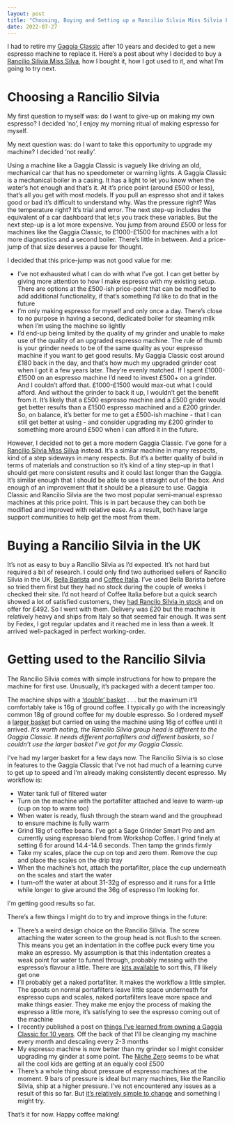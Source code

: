 ```yaml
---
layout: post
title: "Choosing, Buying and Setting up a Rancilio Silvia Miss Silvia Espresso Machine"
date: 2022-07-27
---
```


I had to retire my [Gaggia Classic](https://www.gaggia.com/manual-machines/new-classic/) after 10 years and decided to get a new espresso machine to replace it. Here’s a post about why I decided to buy a [Rancilio Silivia Miss Silva](https://www.ranciliogroup.com/rancilio/silvia/silvia/), how I bought it, how I got used to it, and what I’m going to try next. 

# Choosing a Rancilio Silvia

My first question to myself was: do I want to give-up on making my own espresso? I decided ‘no’, I enjoy my morning ritual of making espresso for myself.

My next question was: do I want to take this opportunity to upgrade my machine? I decided ‘not really’. 

Using a machine like a Gaggia Classic is vaguely like driving an old, mechanical car that has no speedometer or warning lights. A Gaggia Classic is a mechanical boiler in a casing. It has a light to let you know when the water’s hot enough and that’s it. At it’s price point (around £500 or less), that’s all you get with most models. If you pull an espresso shot and it takes good or bad it’s difficult to understand why. Was the pressure right? Was the temperature right? It’s trial and error. The next step-up includes the equivalent of a car dashboard that let;s you track these variables. But the next step-up is a lot more expensive. You jump from around £500 or less for machines like the Gaggia Classic, to £1000-£1500 for machines with a lot more diagnostics and a second boiler. There’s little in between. And a price-jump of that size deserves a pause for thought.

I decided that this price-jump was not good value for me:

- I’ve not exhausted what I can do with what I’ve got. I can get better by giving more attention to how I make espresso with my existing setup. There are options at the £500-ish price-point that can be modified to add additional functionality, if that’s something I’d like to do that in the future
- I’m only making espresso for myself and only once a day. There’s close to no purpose in having a second, dedicated boiler for steaming milk when I’m using the machine so lightly
- I’d end-up being limited by the quality of my grinder and unable to make use of the quality of an upgraded espresso machine. The rule of thumb is your grinder needs to be of the same quality as your espresso machine if you want to get good results. My Gaggia Classic cost around £180 back in the day, and that’s how much my upgraded grinder cost when I got it a few years later. They’re evenly matched. If I spent £1000-£1500 on an espresso machine I’d need to invest £500+ on a grinder. And I couldn’t afford that. £1000-£1500 would max-out what I could afford. And without the grinder to back it up, I wouldn’t get the benefit from it. It’s likely that a £500 espresso machine and a £500 grider would get better results than a £1500 espresso machined and a £200 grinder. So, on balance, it’s better for me to get a £500-ish machine - that I can still get better at using - and consider upgrading my £200 grinder to something more around £500 when I can afford it in the future.

However, I decided not to get a more modern Gaggia Classic. I’ve gone for a [Rancilio Silvia Miss Siliva](https://www.gaggia.com/manual-machines/new-classic/) instead. It’s a similar machine in many respects, kind of a step sideways in many respects. But it’s a better quality of build in terms of materials and construction so it’s kind of a tiny step-up in that I should get more consistent results and it could last longer than the Gaggia. It’s similar enough that I should be able to use it straight out of the box. And enough of an improvement that it should be a pleasure to use. Gaggia Classic  and Rancilio Silvia are the two most popular semi-manual espresso machines at this price point. This is in part because they can both be modified and improved with relative ease. As a result, both have large support communities to help get the most from them.

# Buying a Rancilio Silvia in the UK

It’s not as easy to buy a Rancilio Silvia as I’d expected. It’s not hard but required a bit of research. I could only find two authorised sellers of Rancilio Silvia in the UK, [Bella Barista](https://www.bellabarista.co.uk/) and [Coffee Italia](https://www.coffeeitalia.co.uk/). I’ve used Bella Barista before so tried them first but they had no stock during the couple of weeks I checked their site. I’d not heard of Coffee Italia before but a quick search showed a lot of satisfied customers, they [had Rancilo Silvia in stock](https://www.coffeeitalia.co.uk/rancilio-silvia-v6-e-2020-last-edition.html) and on offer for £492. So I went with them. Delivery was £20 but the machine is relatively heavy and ships from Italy so that seemed fair enough. It was sent by Fedex, I got regular updates and it reached me in less than a week. It arrived well-packaged in perfect working-order.

# Getting used to the Rancilio Silvia 

The Rancilio Silvia comes with simple instructions for how to prepare the machine for first use. Unusually, it’s packaged with a decent tamper too. 

The machine ships with a [‘double’ basket](https://www.theespressoshop.co.uk/en/Rancilio-Silvia-Double-Filter-Basket-16g---40100107/m-5123.aspx?msclkid=95694d760d33153819d62fa22f35ceea#1&utm_campaign=Shopping%20-UK%20-Brands) . . . but the maximum it’ll comfortably take is 16g of ground coffee. I typically go with the increasingly common 18g of ground coffee for my double espresso. So I ordered myself a [larger basket](https://www.coffeesparesdirect.co.uk/espresso-machine-spares/rancilio-spares/rancilio-filter-holder-components/ims-12-18g-double-competition-filter-basket-70mm-b702tch24e-ims-b702tch24e) but carried on using the machine using 16g of coffee until it arrived. _It’s worth noting, the Rancilio Silvia group head is different to the Gaggia Classic. It needs different portafilters and different baskets, so I couldn’t use the larger basket I’ve got for my Gaggia Classic._

I’ve had my larger basket for a few days now. The Rancilio Silvia is so close in features to the Gaggia Classic that I’ve not had much of a learning curve to get up to speed and I’m already making consistently decent espresso. My workflow is:

- Water tank full of filtered water
- Turn on the machine with the portafilter attached and leave to warm-up (cup on top to warm too)
- When water is ready, flush through the steam wand and the grouphead to ensure machine is fully warm
- Grind 18g of coffee beans. I’ve got a Sage Grinder Smart Pro and am currently using espresso blend from Workshop Coffee. I grind finely at setting 6 for around 14.4-14.6 seconds. Then tamp the grinds firmly
- Take my scales, place the cup on top and zero them. Remove the cup and place the scales on the drip tray
- When the machine’s hot, attach the portafilter, place the cup underneath on the scales and start the water
- I turn-off the water at about 31-32g of espresso and it runs for a little while longer to give around the 36g of espresso I’m looking for.

I'm getting good results so far.

There’s a few things I might do to try and improve things in the future:

- There’s a weird design choice on the Rancilio Silivia. The screw attaching the water screen to the group head is not flush to the screen. This means you get an indentation in the coffee puck every time you make an espresso. My assumption is that this indentation creates a weak point for water to funnel through, probably messing with the espresso’s flavour a little. There are [kits available](https://www.youtube.com/watch?v=5P8schiHebY&list=WL&index=19&t=272s) to sort this, I’ll likely get one
- I’ll probably get a naked portafliter. It makes the workflow a little simpler. The spouts on normal portafilters leave little space underneath for espresso cups and scales, naked portafilters leave more space and make things easier. They make me enjoy the process of making the espresso a little more, it’s satisfying to see the espresso coming out of the machine
- I recently published a post on [things I've learned from owning a Gaggia Classic for 10 years](https://scottcolfer.com/2022/07/22/gaggia-classic-tips.html). Off the back of that I'll be cleanging my machine every month and descaling every 2-3 months
- My espresso machine is now better than my grinder so I might consider upgrading my ginder at some point. The [Niche Zero](https://www.nichecoffee.co.uk/products/niche-zero?variant=31208685174915) seems to be what all the cool kids are getting at an equally cool £500
- There’s a whole thing about pressure of espresso machines at the moment. 9 bars of pressure is ideal but many machines, like the Rancilio Silvia, ship at a higher pressure. I’ve not encountered any issues as a result of this so far. But [it’s relatively simple to change](https://www.youtube.com/watch?v=kZpJBFWCG_4&list=WL&index=11) and something I might try.

That’s it for now. Happy coffee making!

